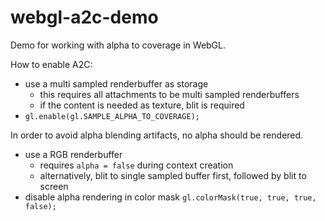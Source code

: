 # webgl-a2c-demo

Demo for working with alpha to coverage in WebGL.

How to enable A2C:
- use a multi sampled renderbuffer as storage
  - this requires all attachments to be multi sampled renderbuffers
  - if the content is needed as texture, blit is required
- `gl.enable(gl.SAMPLE_ALPHA_TO_COVERAGE);`

In order to avoid alpha blending artifacts, no alpha should be rendered.
- use a RGB renderbuffer
  - requires `alpha = false` during context creation
  - alternatively, blit to single sampled buffer first, followed by blit to screen
- disable alpha rendering in color mask `gl.colorMask(true, true, true, false);`
